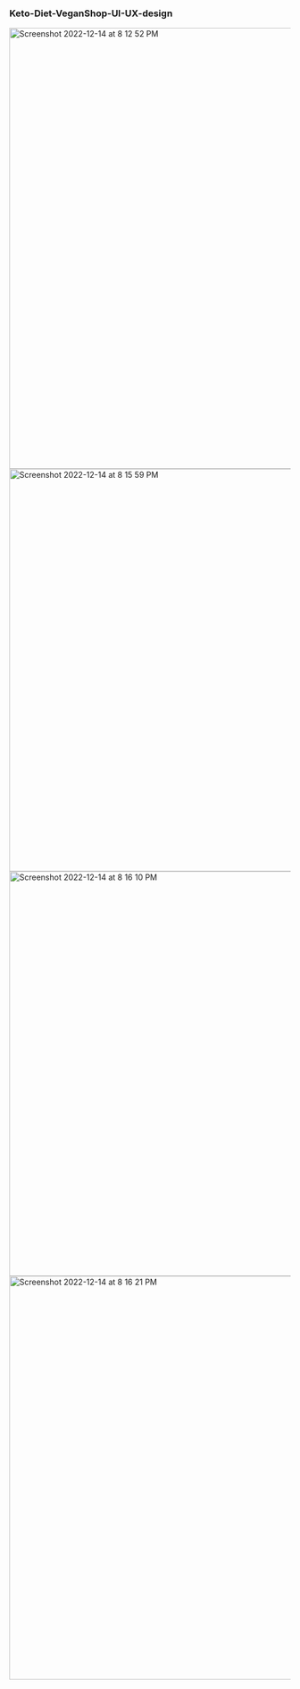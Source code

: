 ### Keto-Diet-VeganShop-UI-UX-design


<img width="790" alt="Screenshot 2022-12-14 at 8 12 52 PM" src="https://github.com/user-attachments/assets/10c45ea0-f68b-4458-a22a-a6f695ee361b" />


<img width="721" alt="Screenshot 2022-12-14 at 8 15 59 PM" src="https://github.com/user-attachments/assets/aa2aafa8-afc8-4c6f-9ad2-480f2071e649" />


<img width="725" alt="Screenshot 2022-12-14 at 8 16 10 PM" src="https://github.com/user-attachments/assets/59b4e090-5dc6-4312-a599-a40f2c8aa20c" />


<img width="723" alt="Screenshot 2022-12-14 at 8 16 21 PM" src="https://github.com/user-attachments/assets/f8aaac9d-379f-4c87-9797-405e657c12d7" />
